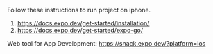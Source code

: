 Follow these instructions to run project on iphone.

1. https://docs.expo.dev/get-started/installation/
2. https://docs.expo.dev/get-started/expo-go/


Web tool for App Development: https://snack.expo.dev/?platform=ios
